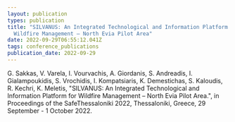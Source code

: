 ```yaml
---
layout: publication
types: publication
title: "SILVANUS: An Integrated Technological and Information Platform for
  Wildfire Management – North Evia Pilot Area"
date: 2022-09-29T06:55:12.041Z
tags: conference_publications
publication_date: 2022-09-29
---
```

<!--StartFragment-->

G. Sakkas, V. Varela, I. Vourvachis, A. Giordanis, S. Andreadis, I. Gialampoukidis, S. Vrochidis, I. Kompatsiaris, K. Demestichas, S. Kaloudis, R. Kechri, K. Meletis, "SILVANUS: An Integrated Technological and Information Platform for Wildfire Management – North Evia Pilot Area.", in Proceedings of the SafeThessaloniki 2022, Thessaloniki, Greece, 29 September - 1 October 2022.
<!--EndFragment-->